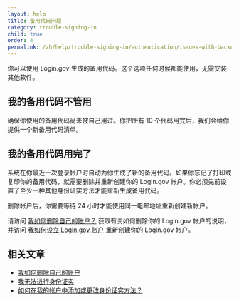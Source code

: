```yaml
---
layout: help
title: 备用代码问题
category: trouble-signing-in
child: true
order: 4
permalink: /zh/help/trouble-signing-in/authentication/issues-with-backup-codes/
---
```


你可以使用 Login.gov 生成的备用代码。这个选项任何时候都能使用，无需安装其他软件。

## 我的备用代码不管用

确保你使用的备用代码尚未被自己用过。你把所有 10 个代码用完后，我们会给你提供一个新备用代码清单。

## 我的备用代码用完了

系统在你最近一次登录帐户时自动为你生成了新的备用代码。如果你忘记了打印或复印你的备用代码，就需要删除并重新创建你的 Login.gov 帐户。你必须先前设置了至少一种其他身份证实方法才能重新生成备用代码。 

删除帐户后，你需要等待 24 小时才能使用同一电邮地址重新创建新帐户。 

请访问 [我如何删除自己的账户？](/zh/help/manage-your-account/delete-your-account/) 获取有关如何删除你的 Login.gov 帐户的说明，并访问 [我如何设立 Login.gov 账户](/zh/help/create-account/how-do-i-create-an-account/) 重新创建你的 Login.gov 帐户。


## 相关文章

* [我如何删除自己的账户](/zh/help/manage-your-account/delete-your-account/)
* [我无法进行身份证实](/zh/help/trouble-signing-in/issues-with-authentication-methods/)
* [如何在我的帐户中添加或更改身份证实方法？](/zh/help/manage-your-account/add-or-change-your-authentication-method/)
